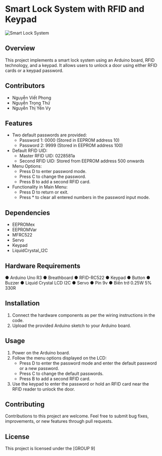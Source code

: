 # Smart Lock System with RFID and Keypad
![Smart Lock System](https://github.com/Marecelino/iot102/issues/1#issue-2247231257)

## Overview

This project implements a smart lock system using an Arduino board, RFID technology, and a keypad. It allows users to unlock a door using either RFID cards or a keypad password.

## Contributors

- Nguyễn Viết Phong
- Nguyễn Trọng Thứ
- Nguyễn Thị Yến Vy

## Features

- Two default passwords are provided:
  - Password 1: 0000 (Stored in EEPROM address 10)
  - Password 2: 9999 (Stored in EEPROM address 100)
- Default RFID UID:
  - Master RFID UID: 0228581a
  - Second RFID UID: Stored from EEPROM address 500 onwards
- Menu Options:
  - Press D to enter password mode.
  - Press C to change the password.
  - Press B to add a second RFID card.
- Functionality in Main Menu:
  - Press D to return or exit.
  - Press * to clear all entered numbers in the password input mode.

## Dependencies

- EEPROMex
- EEPROMVar
- MFRC522
- Servo
- Keypad
- LiquidCrystal_I2C

## Hardware Requirements

●	Arduino Uno R3
●	Breathboard
●	RFID-RC522
●	Keypad
●	Button
●	Buzzer
●	Liquid Crystal LCD I2C
●	Servo
●	Pin 9v
●	Biến trở 0.25W 5% 330R


## Installation

1. Connect the hardware components as per the wiring instructions in the code.
2. Upload the provided Arduino sketch to your Arduino board.

## Usage

1. Power on the Arduino board.
2. Follow the menu options displayed on the LCD:
   - Press D to enter the password mode and enter the default password or a new password.
   - Press C to change the default passwords.
   - Press B to add a second RFID card.
3. Use the keypad to enter the password or hold an RFID card near the RFID reader to unlock the door.

## Contributing

Contributions to this project are welcome. Feel free to submit bug fixes, improvements, or new features through pull requests.

## License

This project is licensed under the [GROUP 9]
